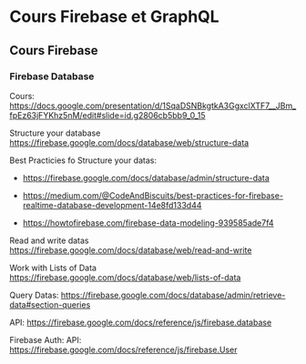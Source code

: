 # Cours Firebase et GraphQL

## Cours Firebase

### Firebase Database

Cours: https://docs.google.com/presentation/d/1SqaDSNBkgtkA3GgxclXTF7__JBm_fpEz63jFYKhz5nM/edit#slide=id.g2806cb5bb9_0_15

Structure your database
https://firebase.google.com/docs/database/web/structure-data

Best Practicies fo Structure your datas:

- https://firebase.google.com/docs/database/admin/structure-data
- https://medium.com/@CodeAndBiscuits/best-practices-for-firebase-realtime-database-development-14e8fd133d44

- https://howtofirebase.com/firebase-data-modeling-939585ade7f4

Read and write datas
https://firebase.google.com/docs/database/web/read-and-write

Work with Lists of Data
https://firebase.google.com/docs/database/web/lists-of-data

Query Datas:
https://firebase.google.com/docs/database/admin/retrieve-data#section-queries

API: https://firebase.google.com/docs/reference/js/firebase.database

Firebase Auth:
API: https://firebase.google.com/docs/reference/js/firebase.User
